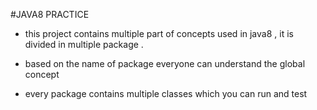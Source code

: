 #JAVA8 PRACTICE

* this project contains multiple part of concepts used in java8 , it is divided in multiple package .

* based on the name of package everyone can understand the global concept 

* every package contains multiple classes which you can run and test 